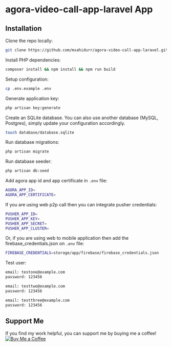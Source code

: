 # agora-video-call-app-laravel App

## Installation

Clone the repo locally:

```sh
git clone https://github.com/msahidurr/agora-video-call-app-laravel.git && cd agora-video-call-app-laravel
```

Install PHP dependencies:

```sh
composer install && npm install && npm run build
```

Setup configuration:

```sh
cp .env.example .env
```

Generate application key:

```sh
php artisan key:generate
```

Create an SQLite database. You can also use another database (MySQL, Postgres), simply update your configuration accordingly.

```sh
touch database/database.sqlite
```

Run database migrations:

```sh
php artisan migrate
```

Run database seeder:

```sh
php artisan db:seed
```

Add agora app id and app certificate in `.env` file:

```sh
AGORA_APP_ID=
AGORA_APP_CERTIFICATE=
```

If you are using web p2p call then you can integrate pusher credentials:

```sh
PUSHER_APP_ID=
PUSHER_APP_KEY=
PUSHER_APP_SECRET=
PUSHER_APP_CLUSTER=
```

Or, if you are using web to mobile application then add the firebase_credentials.json on `.env` file:

```sh
FIREBASE_CREDENTIALS=storage/app/firebase/firebase_credentials.json
```

Test user:

```sh
email: testone@example.com
password: 123456
```

```sh
email: testtwo@example.com
password: 123456
```

```sh
email: testthree@example.com
password: 123456
```

## Support Me
If you find my work helpful, you can support me by buying me a coffee!
[![Buy Me a Coffee](https://img.shields.io/badge/-Buy%20Me%20a%20Coffee-orange?style=flat&logo=buymeacoffee)](https://buymeacoffee.com/msahidurr)
